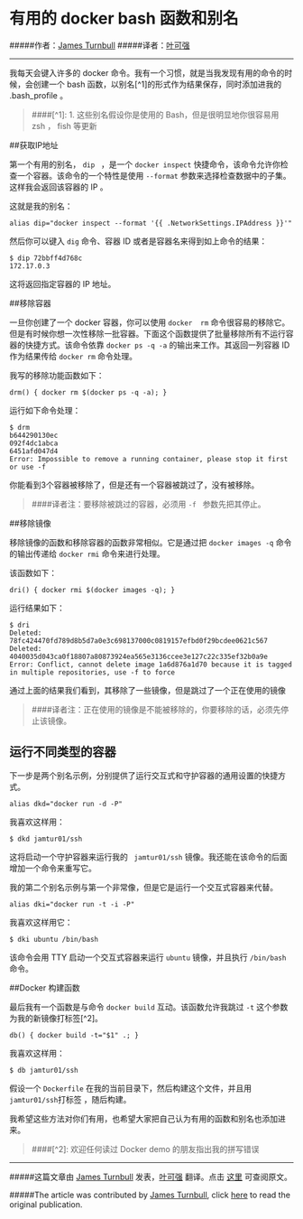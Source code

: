 # 有用的 docker bash 函数和别名

#####作者：[James Turnbull](https://twitter.com/kartar)
#####译者：[叶可强](http://weibo.com/1224591704)

***

我每天会键入许多的 docker 命令。我有一个习惯，就是当我发现有用的命令的时候，会创建一个 bash 函数，以别名[^1]的形式作为结果保存，同时添加进我的 .bash_profile 。

>####[^1]: 1. 这些别名假设你是使用的 Bash，但是很明显地你很容易用 zsh ， fish 等更新

##获取IP地址



第一个有用的别名， ```dip ```  ，是一个 ```docker inspect```  快捷命令，该命令允许你检查一个容器。该命令的一个特性是使用 ``` --format ``` 参数来选择检查数据中的子集。这样我会返回该容器的 IP 。

这就是我的别名：

```
alias dip="docker inspect --format '{{ .NetworkSettings.IPAddress }}'"
```

然后你可以键入 ``` dig ``` 命令、容器 ID 或者是容器名来得到如上命令的结果：

```
$ dip 72bbff4d768c
172.17.0.3
```

这将返回指定容器的 IP 地址。

##移除容器


一旦你创建了一个 docker 容器，你可以使用 ``` docker  rm ``` 命令很容易的移除它。但是有时候你想一次性移除一批容器。下面这个函数提供了批量移除所有不运行容器的快捷方式。该命令依靠 ``` docker ps -q -a ``` 的输出来工作。其返回一列容器 ID 作为结果传给 ```docker rm``` 命令处理。

我写的移除功能函数如下：

```
drm() { docker rm $(docker ps -q -a); }
```
运行如下命令处理：

```
$ drm
b644290130ec
092f4dc1abca
6451afd047d4
Error: Impossible to remove a running container, please stop it first or use -f
```

你能看到3个容器被移除了，但是还有一个容器被跳过了，没有被移除。

>####译者注：要移除被跳过的容器，必须用 ```-f ``` 参数先把其停止。

##移除镜像

移除镜像的函数和移除容器的函数非常相似。它是通过把 ```docker images -q``` 命令的输出传递给 ```docker rmi``` 命令来进行处理。

该函数如下：

```
dri() { docker rmi $(docker images -q); }
```

运行结果如下：

```
$ dri
Deleted: 78fc424470fd789d8b5d7a0e3c698137000c0819157efbd0f29bcdee0621c567
Deleted: 4040035d043ca0f18807a80873924ea565e3136ccee3e127c22c335ef32b0a9e
Error: Conflict, cannot delete image 1a6d876a1d70 because it is tagged in multiple repositories, use -f to force
```

通过上面的结果我们看到，其移除了一些镜像，但是跳过了一个正在使用的镜像

>####译者注：正在使用的镜像是不能被移除的，你要移除的话，必须先停止该镜像。

## 运行不同类型的容器

下一步是两个别名示例，分别提供了运行交互式和守护容器的通用设置的快捷方式。

```
alias dkd="docker run -d -P"
```

我喜欢这样用：

```
$ dkd jamtur01/ssh
```

这将启动一个守护容器来运行我的 ``` jamtur01/ssh``` 镜像。我还能在该命令的后面增加一个命令来重写它。

我的第二个别名示例与第一个非常像，但是它是运行一个交互式容器来代替。

```
alias dki="docker run -t -i -P"
```

我喜欢这样用它：

```
$ dki ubuntu /bin/bash
```

该命令会用 TTY 启动一个交互式容器来运行 ```ubuntu``` 镜像，并且执行 ```/bin/bash``` 命令。

##Docker 构建函数

最后我有一个函数是与命令 ```docker build``` 互动。该函数允许我跳过 ```-t``` 这个参数为我的新镜像打标签[^2]。

```
db() { docker build -t="$1" .; }
```  

我喜欢这样用：

```
$ db jamtur01/ssh
```

假设一个 ```Dockerfile``` 在我的当前目录下，然后构建这个文件，并且用 ```jamtur01/ssh```打标签 ，随后构建。

我希望这些方法对你们有用，也希望大家把自己认为有用的函数和别名也添加进来。

>####[^2]: 欢迎任何读过 Docker demo 的朋友指出我的拼写错误

***

#####这篇文章由 [James Turnbull](https://twitter.com/kartar‎) 发表，[叶可强](http://weibo.com/1224591704) 翻译。点击 [这里](http://www.kartar.net/2014/03/some-useful-docker-bash-functions-and-aliases/) 可查阅原文。

#####The article was contributed by [James Turnbull](https://twitter.com/kartar‎), click [here](http://www.kartar.net/2014/03/some-useful-docker-bash-functions-and-aliases/) to read the original publication.

